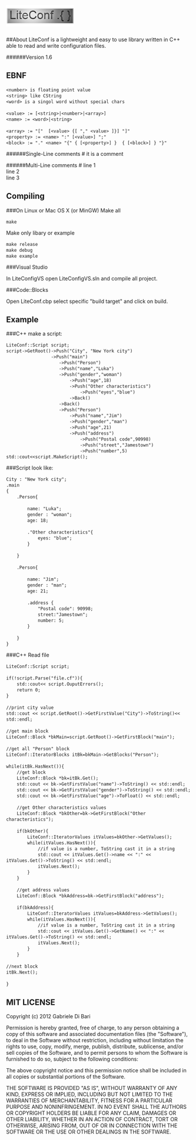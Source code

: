 
![Alt text](https://github.com/Gabriele91/LiteConf/blob/master/LiteConf.png?raw=true)
=============
##About
LiteConf is a lightweight and easy to use library written in C++ able to read and write configuration files.

######Version 1.6

EBNF
-------

    <number> is floating point value
    <string> like CString
    <word> is a singol word without special chars
    
    <value> := [<string>|<number>|<array>]
    <name> := <word>|<string> 
    
    <array> := "["  [<value> {[ "," <value> ]}] "]"
    <property> := <name> ":" [<value>] ";"
    <block> := "." <name> "{" { [<property>] }  { [<block>] } "}"
 
######Single-Line comments
    # it is a comment
 
######Multi-Line comments
    # line 1\
      line 2\
      line 3
    


Compiling
-------
###On Linux or Mac OS X (or MinGW)
Make all
 
    make
 

Make only libary or example
 
    make release
    make debug
    make example
 

###Visual Studio

In LiteConfigVS open LiteConfigVS.sln and compile all project.

###Code::Blocks

Open LiteConf.cbp select specific "build target" and click on build.

Example
-------

###C++ make a script:

 
	LiteConf::Script script;
	script->GetRoot()->Push("City", "New York city")
					 ->Push("main")
						->Push("Person")
						->Push("name","Luka")
						->Push("gender","woman")
							->Push("age",18)
							->Push("Other characteristics")
								->Push("eyes","blue")
							->Back()
						->Back()
						->Push("Person")
							->Push("name","Jim")
							->Push("gender","man")
							->Push("age",21)
							->Push("address")
								->Push("Postal code",90998)
								->Push("street","Jamestown")
								->Push("number",5)
	std::cout<<script.MakeScript();
 


###Script look like:
 
	City : "New York city";
	.main
	{
		.Person{

			name: "Luka";
			gender : "woman";
			age: 18;
			
			."Other characteristics"{
				eyes: "blue";
			}

		}

		.Person{

			name: "Jim";
			gender : "man";
			age: 21;
			
			.address {
				"Postal code": 90998;
				street:"Jamestown";
				number: 5;
			}
			
		}
	}
 

 
###C++ Read file

 
	LiteConf::Script script;

	if(!script.Parse("file.cf")){
		std::cout<< script.OuputErrors();
		return 0;
	}

	//print city value
	std::cout << script.GetRoot()->GetFirstValue("City")->ToString()<< std::endl;

	//get main block
	LiteConf::Block *bkMain=script.GetRoot()->GetFirstBlock("main");

	//get all "Person" block
	LiteConf::IteratorBlocks itBk=bkMain->GetBlocks("Person");

	while(itBk.HasNext()){
		//get block
		LiteConf::Block *bk=itBk.Get();
		std::cout << bk->GetFirstValue("name")->ToString() << std::endl;
		std::cout << bk->GetFirstValue("gender")->ToString() << std::endl;
		std::cout << bk->GetFirstValue("age")->ToFloat() << std::endl;
		
		//get Other characteristics values
		LiteConf::Block *bkOther=bk->GetFirstBlock("Other characteristics");
		
		if(bkOther){
			LiteConf::IteratorValues itValues=bkOther->GetValues();
			while(itValues.HasNext()){
				//if value is a number, ToString cast it in a string
				std::cout << itValues.Get()->name << ":" << itValues.Get()->ToString() << std::endl;
				itValues.Next();
			}
		}
		
		//get address values
		LiteConf::Block *bkAddress=bk->GetFirstBlock("address");
		
		if(bkAddress){
			LiteConf::IteratorValues itValues=bkAddress->GetValues();
			while(itValues.HasNext()){
				//if value is a number, ToString cast it in a string
				std::cout << itValues.Get()->GetName() << ":" << itValues.Get()->ToString() << std::endl;
				itValues.Next();
			}
		}

	//next block
	itBk.Next();
	
	}
 
 
MIT LICENSE
-------

 Copyright (c) 2012 Gabriele Di Bari

 Permission is hereby granted, free of charge, to any person obtaining a copy
 of this software and associated documentation files (the "Software"), to deal
 in the Software without restriction, including without limitation the rights
 to use, copy, modify, merge, publish, distribute, sublicense, and/or sell
 copies of the Software, and to permit persons to whom the Software is
 furnished to do so, subject to the following conditions:

 The above copyright notice and this permission notice shall be included in
 all copies or substantial portions of the Software.

 THE SOFTWARE IS PROVIDED "AS IS", WITHOUT WARRANTY OF ANY KIND, EXPRESS OR
 IMPLIED, INCLUDING BUT NOT LIMITED TO THE WARRANTIES OF MERCHANTABILITY,
 FITNESS FOR A PARTICULAR PURPOSE AND NONINFRINGEMENT. IN NO EVENT SHALL THE
 AUTHORS OR COPYRIGHT HOLDERS BE LIABLE FOR ANY CLAIM, DAMAGES OR OTHER
 LIABILITY, WHETHER IN AN ACTION OF CONTRACT, TORT OR OTHERWISE, ARISING FROM,
 OUT OF OR IN CONNECTION WITH THE SOFTWARE OR THE USE OR OTHER DEALINGS IN THE
 SOFTWARE.

